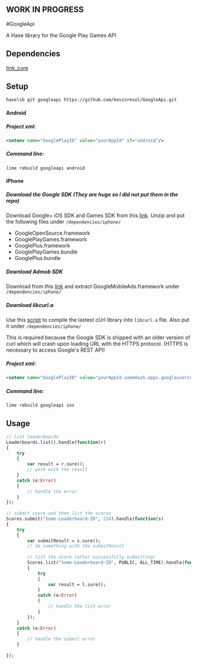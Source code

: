 ## WORK IN PROGRESS

#GoogleApi

A Haxe library for the Google Play Games API 

## Dependencies

[tink_core](https://github.com/haxetink/tink_core)

## Setup

```
haxelib git googleapi https://github.com/kevinresol/GoogleApi.git
```

#### Android

##### Project xml:
```xml
<setenv name="GooglePlayID" value="yourAppId" if="android"/>
```

##### Command line:
```
lime rebuild googleapi android
```

#### iPhone

##### Download the Google SDK (They are huge so I did not put them in the repo)

Download Google+ iOS SDK and Games SDK from this [link](https://developers.google.com/games/services/downloads/). 
Unzip and put the following files under `/dependencies/iphone/`
 - GoogleOpenSource.framework
 - GooglePlayGames.framework
 - GooglePlus.framework
 - GooglePlayGames.bundle
 - GooglePlus.bundle

##### Download Admob SDK

Download from this [link](https://developers.google.com/mobile-ads-sdk/docs/admob/ios/download) and extract GoogleMobileAds.framework under `/dependencies/iphone/`

##### Download libcurl.a

Use this [script](https://github.com/brunodecarvalho/curl-ios-build-scripts) to compile the lastest cUrl library into `libcurl.a` file. Also put it under `/dependencies/iphone/`

This is required because the Google SDK is shipped with an older version of curl which will crash upon loading URL with the HTTPS protocol. (HTTPS is necessary to access Google's REST API)



##### Project xml:
```xml
<setenv name="GooglePlayID" value="yourAppId-someHash.apps.googleusercontent.com" if="ios"/>
```

##### Command line:
```
lime rebuild googleapi ios
```



## Usage

```haxe
// list leaderboards
Leaderboards.list().handle(function(r)
{
	try 
	{
		var result = r.sure();
		// work with the result
	}
	catch (e:Error) 
	{
		// handle the error
	}
});
	
// submit score and then list the scores
Scores.submit("Some-Leaderboard-ID", 234).handle(function(s)
{
	try
	{
		var submitResult = s.sure();
		// do something with the submitResult
		
		// list the score (after successfully submitting)
		Scores.list("Some-Leaderboard-ID", PUBLIC, ALL_TIME).handle(function(l)
		{
			try
			{
				var result = l.sure();
			}
			catch (e:Error) 
			{
				// handle the list error
			}
		});
	}
	catch (e:Error) 
	{
		// handle the submit error
	}
	
});
```
